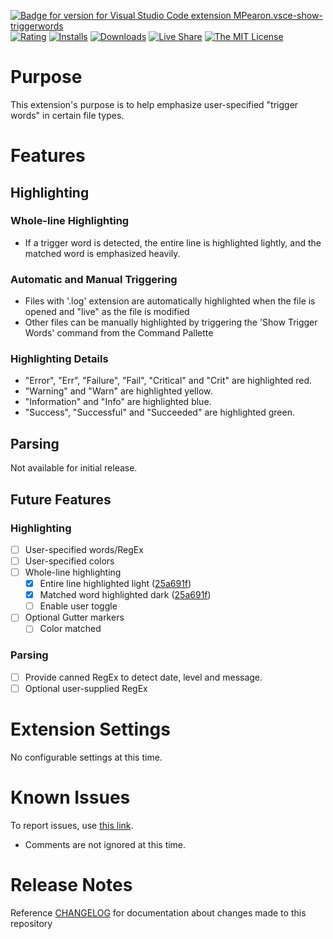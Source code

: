 [![Badge for version for Visual Studio Code extension MPearon.vsce-show-triggerwords](https://vsmarketplacebadge.apphb.com/version/MPearon.vsce-show-triggerwords.svg?color=darkred&style=flat&logo=visual-studio-code)](https://marketplace.visualstudio.com/items?itemName=MPearon.vsce-show-triggerwords&wt.mc_id=MPearon.vsce-show-triggerwords) [![Rating](https://vsmarketplacebadge.apphb.com/rating/MPearon.vsce-show-triggerwords.svg?color=darkred&style=flat)](https://marketplace.visualstudio.com/items?itemName=MPearon.vsce-show-triggerwords&wt.mc_id=MPearon.vsce-show-triggerwords) [![Installs](https://vsmarketplacebadge.apphb.com/installs-short/MPearon.vsce-show-triggerwords.svg?color=darkred&style=flat)](https://marketplace.visualstudio.com/items?itemName=MPearon.vsce-show-triggerwords&wt.mc_id=MPearon.vsce-show-triggerwords) [![Downloads](https://vsmarketplacebadge.apphb.com/downloads-short/MPearon.vsce-show-triggerwords.svg?color=darkred&style=flat)](https://marketplace.visualstudio.com/items?itemName=MPearon.vsce-show-triggerwords&wt.mc_id=MPearon.vsce-show-triggerwords) [![Live Share](https://img.shields.io/badge/Live_Share-enabled-8F80CF.svg?color=darkred&style=flat&logo=visual-studio-code)](https://visualstudio.microsoft.com/services/live-share/?wt.mc_id=MPearon.vsce-show-triggerwords) [![The MIT License](https://img.shields.io/badge/license-MIT-orange.svg?color=darkred&style=flat)](http://opensource.org/licenses/MIT)

# Purpose
This extension's purpose is to help emphasize user-specified "trigger words" in certain file types.

# Features

## Highlighting
### Whole-line Highlighting
- If a trigger word is detected, the entire line is highlighted lightly, and the matched word is emphasized heavily.
### Automatic and Manual Triggering
- Files with '.log' extension are automatically highlighted when the file is opened and "live" as the file is modified
- Other files can be manually highlighted by triggering the 'Show Trigger Words' command from the Command Pallette
### Highlighting Details
- "Error", "Err", "Failure", "Fail", "Critical" and "Crit" are highlighted red.
- "Warning" and "Warn" are highlighted yellow.
- "Information" and "Info" are highlighted blue.
- "Success", "Successful" and "Succeeded" are highlighted green.

## Parsing
Not available for initial release.

## Future Features
### Highlighting
- [ ] User-specified words/RegEx
- [ ] User-specified colors
- [ ] Whole-line highlighting
	- [x] Entire line highlighted light ([25a691f](https://github.com/mpearon/PUB-vsce.show-TriggerWords/commit/25a691fb9d97f55b2917196d0d742de1c41d46ef))
	- [x] Matched word highlighted dark ([25a691f](https://github.com/mpearon/PUB-vsce.show-TriggerWords/commit/25a691fb9d97f55b2917196d0d742de1c41d46ef))
	- [ ] Enable user toggle
- [ ] Optional Gutter markers
	- [ ] Color matched
### Parsing
- [ ] Provide canned RegEx to detect date, level and message.
- [ ] Optional user-supplied RegEx

# Extension Settings
No configurable settings at this time.

# Known Issues
To report issues, use [this link](https://github.com/mpearon/PUB-vsce.show-TriggerWords/issues).
- Comments are not ignored at this time.

# Release Notes
Reference [CHANGELOG](https://github.com/mpearon/PUB-vsce.show-TriggerWords/blob/master/CHANGELOG.md) for documentation about changes made to this repository